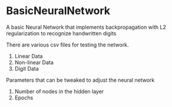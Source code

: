 # BasicNeuralNetwork
A basic Neural Network that implements backpropagation with L2 regularization to recognize handwritten digits


There are various csv files for testing the network.
1) Linear Data
2) Non-linear Data
3) Digit Data

Parameters that can be tweaked to adjust the neural network
1) Number of nodes in the hidden layer
2) Epochs 
